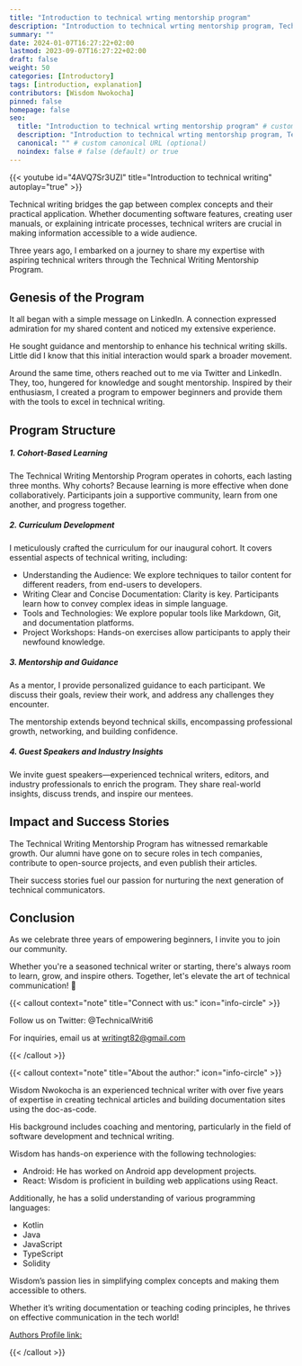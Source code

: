 ```yaml
---
title: "Introduction to technical wrting mentorship program"
description: "Introduction to technical wrting mentorship program, Technical writing bridges the gap between complex concepts and their practical application. Whether documenting software features, creating user manuals, or explaining intricate processes, technical writers are crucial in making information accessible to a wide audience."
summary: ""
date: 2024-01-07T16:27:22+02:00
lastmod: 2023-09-07T16:27:22+02:00
draft: false
weight: 50
categories: [Introductory]
tags: [introduction, explanation]
contributors: [Wisdom Nwokocha]
pinned: false
homepage: false
seo:
  title: "Introduction to technical wrting mentorship program" # custom title (optional)
  description: "Introduction to technical wrting mentorship program, Technical writing bridges the gap between complex concepts and their practical application. Whether documenting software features, creating user manuals, or explaining intricate processes, technical writers are crucial in making information accessible to a wide audience." # custom description (recommended)
  canonical: "" # custom canonical URL (optional)
  noindex: false # false (default) or true
---
```


{{< youtube id="4AVQ7Sr3UZI" title="Introduction to technical writing" autoplay="true" >}}

Technical writing bridges the gap between complex concepts and their practical application. Whether documenting software features, creating user manuals, or explaining intricate processes, technical writers are crucial in making information accessible to a wide audience.

Three years ago, I embarked on a journey to share my expertise with aspiring technical writers through the Technical Writing Mentorship Program.

## Genesis of the Program

It all began with a simple message on LinkedIn. A connection expressed admiration for my shared content and noticed my extensive experience.

He sought guidance and mentorship to enhance his technical writing skills. Little did I know that this initial interaction would spark a broader movement.

Around the same time, others reached out to me via Twitter and LinkedIn. They, too, hungered for knowledge and sought mentorship. Inspired by their enthusiasm, I created a program to empower beginners and provide them with the tools to excel in technical writing.

## Program Structure

##### 1. Cohort-Based Learning

The Technical Writing Mentorship Program operates in cohorts, each lasting three months. Why cohorts? Because learning is more effective when done collaboratively. Participants join a supportive community, learn from one another, and progress together.

##### 2. Curriculum Development

I meticulously crafted the curriculum for our inaugural cohort. It covers essential aspects of technical writing, including:

- Understanding the Audience: We explore techniques to tailor content for different readers, from end-users to developers.
- Writing Clear and Concise Documentation: Clarity is key. Participants learn how to convey complex ideas in simple language.
- Tools and Technologies: We explore popular tools like Markdown, Git, and documentation platforms.
- Project Workshops: Hands-on exercises allow participants to apply their newfound knowledge.

##### 3. Mentorship and Guidance

As a mentor, I provide personalized guidance to each participant. We discuss their goals, review their work, and address any challenges they encounter.

The mentorship extends beyond technical skills, encompassing professional growth, networking, and building confidence.

##### 4. Guest Speakers and Industry Insights

We invite guest speakers—experienced technical writers, editors, and industry professionals to enrich the program. They share real-world insights, discuss trends, and inspire our mentees.

## Impact and Success Stories

The Technical Writing Mentorship Program has witnessed remarkable growth. Our alumni have gone on to secure roles in tech companies, contribute to open-source projects, and even publish their articles.

Their success stories fuel our passion for nurturing the next generation of technical communicators.

<script async src="https://pagead2.googlesyndication.com/pagead/js/adsbygoogle.js?client=ca-pub-5378239849378753"
     crossorigin="anonymous"></script>

<ins class="adsbygoogle"
     style="display:block; text-align:center;"
     data-ad-layout="in-article"
     data-ad-format="fluid"
     data-ad-client="ca-pub-5378239849378753"
     data-ad-slot="8846640451"></ins>

<script>
     (adsbygoogle = window.adsbygoogle || []).push({});
</script>

## Conclusion

As we celebrate three years of empowering beginners, I invite you to join our community.

Whether you're a seasoned technical writer or starting, there's always room to learn, grow, and inspire others. Together, let's elevate the art of technical communication! 🚀

{{< callout context="note" title="Connect with us:" icon="info-circle" >}}

Follow us on Twitter: @TechnicalWriti6

For inquiries, email us at writingt82@gmail.com

{{< /callout >}}

{{< callout context="note" title="About the author:" icon="info-circle" >}}

Wisdom Nwokocha is an experienced technical writer with over five years of expertise in creating technical articles and building documentation sites using the doc-as-code.

His background includes coaching and mentoring, particularly in the field of software development and technical writing.

Wisdom has hands-on experience with the following technologies:

- Android: He has worked on Android app development projects.
- React: Wisdom is proficient in building web applications using React.

Additionally, he has a solid understanding of various programming languages:

- Kotlin
- Java
- JavaScript
- TypeScript
- Solidity

Wisdom’s passion lies in simplifying complex concepts and making them accessible to others.

Whether it’s writing documentation or teaching coding principles, he thrives on effective communication in the tech world!

[Authors Profile link:](www.linkedin.com/in/joklinztech)

{{< /callout >}}
